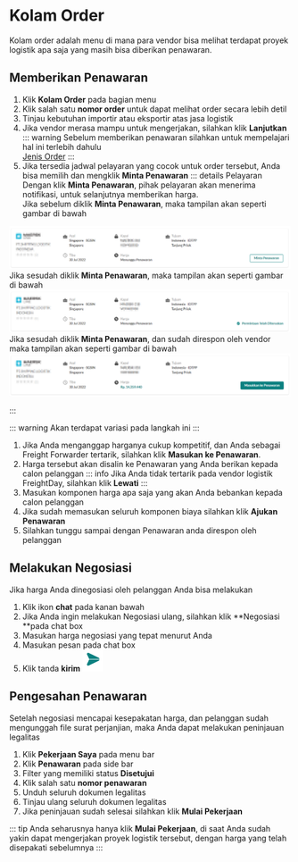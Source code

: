 # Kolam Order
Kolam order adalah menu di mana para vendor bisa melihat terdapat proyek logistik apa saja yang masih bisa diberikan penawaran.

## Memberikan Penawaran
1. Klik **Kolam Order** pada bagian menu
2. Klik salah satu **nomor order** untuk dapat melihat order secara lebih detil
3. Tinjau kebutuhan importir atau eksportir atas jasa logistik
4. Jika vendor merasa mampu untuk mengerjakan, silahkan klik **Lanjutkan**
::: warning
Sebelum memberikan penawaran silahkan untuk mempelajari hal ini terlebih dahulu <br>
[Jenis Order](/overview/jenisorder#_3-order-terpadu-mandiri-hybrid)
:::
5. Jika tersedia jadwal pelayaran yang cocok untuk order tersebut, Anda bisa memilih dan mengklik **Minta Penawaran**
::: details Pelayaran 
Dengan klik **Minta Penawaran**, pihak pelayaran akan menerima notifikasi, untuk selanjutnya memberikan harga. <br>
Jika sebelum diklik **Minta Penawaran**, maka tampilan akan seperti gambar di bawah 

![](pelayaran1.png)
Jika sesudah diklik **Minta Penawaran**, maka tampilan akan seperti gambar di bawah 
![](pelayaran2.png)
Jika sesudah diklik **Minta Penawaran**, dan sudah direspon oleh vendor maka tampilan akan seperti gambar di bawah 
![](pelayaran3.png)

:::

::: warning 
Akan terdapat variasi pada langkah ini
:::

1. Jika Anda menganggap harganya cukup kompetitif, dan Anda sebagai Freight Forwarder tertarik, silahkan klik **Masukan ke Penawaran**.
2. Harga tersebut akan disalin ke Penawaran yang Anda berikan kepada calon pelanggan
::: info
Jika Anda tidak tertarik pada vendor logistik FreightDay, silahkan klik **Lewati**
:::
8. Masukan komponen harga apa saja yang akan Anda bebankan kepada calon pelanggan
9. Jika sudah memasukan seluruh komponen biaya silahkan klik **Ajukan Penawaran**
10. Silahkan tunggu sampai dengan Penawaran anda direspon oleh pelanggan

## Melakukan Negosiasi
Jika harga Anda dinegosiasi oleh pelanggan Anda bisa melakukan 
1. Klik ikon **chat** pada kanan bawah
2. Jika Anda ingin melakukan Negosiasi ulang, silahkan klik **Negosiasi **pada chat box
3. Masukan harga negosiasi yang tepat menurut Anda
4. Masukan pesan pada chat box
5. Klik tanda **kirim** ![](../customer/2022-07-26-14-15-18.png)

## Pengesahan Penawaran
Setelah negosiasi mencapai kesepakatan harga, dan pelanggan sudah mengunggah file surat perjanjian, maka Anda dapat melakukan peninjauan legalitas
1. Klik **Pekerjaan Saya** pada menu bar
2. Klik **Penawaran** pada side bar
3. Filter yang memiliki status **Disetujui**
4. Klik salah satu **nomor penawaran**
5. Unduh seluruh dokumen legalitas
6. Tinjau ulang seluruh dokumen legalitas
7. Jika peninjauan sudah selesai silahkan klik **Mulai Pekerjaan**

::: tip
Anda seharusnya hanya klik **Mulai Pekerjaan**, di saat Anda sudah yakin dapat mengerjakan proyek logistik tersebut, dengan harga yang telah disepakati sebelumnya
:::